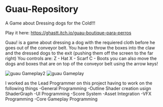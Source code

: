 # Guau-Repository
A Game about Dressing  dogs for the Cold!!!

Play it here: https://ghastt.itch.io/guau-boutique-para-perros


Guau! is a game about dressing a dog with the requiered cloth before he goes out of the conveyor belt.
You have to throw the boxes into the claw and the dressed dogs to the exit (pushing them off the screen to the far right)
You controls are:
Z - Hat
X - Scarf
C - Boots
you can also move the dogs and boxes that are on top of the conveyor belt using the arrow keys! 

![guau Gameplay2](https://github.com/GastF/Guau-Repository/assets/113557950/54357e4e-51f7-4984-8632-d70eb550e495)
![guau Gameplay](https://github.com/GastF/Guau-Repository/assets/113557950/6671df12-31dc-4f0e-8d9f-00498a63a1fd)

I worked as the Lead Programmer on this project having to work on the following things
-General Programming
-Outline Shader creation usign ShaderGraph
-UI Programming
-Score System
-Asset Integration
-VFX Programming
-Core Gameplay Programming
